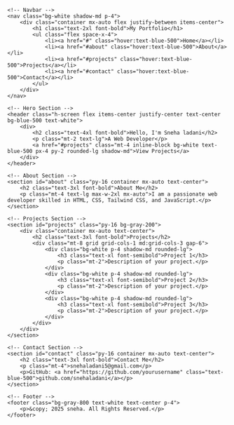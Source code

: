 <!DOCTYPE html>
<html lang="en">
<head>
    <meta charset="UTF-8">
    <meta name="viewport" content="width=device-width, initial-scale=1.0">
    <title>My Portfolio</title>
    <script src="https://cdn.tailwindcss.com"></script>
</head>
<body class="bg-gray-100 text-gray-900">

    <!-- Navbar -->
    <nav class="bg-white shadow-md p-4">
        <div class="container mx-auto flex justify-between items-center">
            <h1 class="text-2xl font-bold">My Portfolio</h1>
            <ul class="flex space-x-4">
                <li><a href="#" class="hover:text-blue-500">Home</a></li>
                <li><a href="#about" class="hover:text-blue-500">About</a></li>
                <li><a href="#projects" class="hover:text-blue-500">Projects</a></li>
                <li><a href="#contact" class="hover:text-blue-500">Contact</a></li>
            </ul>
        </div>
    </nav>

    <!-- Hero Section -->
    <header class="h-screen flex items-center justify-center text-center bg-blue-500 text-white">
        <div>
            <h2 class="text-4xl font-bold">Hello, I'm Sneha ladani</h2>
            <p class="mt-2 text-lg">A Web Developer</p>
            <a href="#projects" class="mt-4 inline-block bg-white text-blue-500 px-4 py-2 rounded-lg shadow-md">View Projects</a>
        </div>
    </header>

    <!-- About Section -->
    <section id="about" class="py-16 container mx-auto text-center">
        <h2 class="text-3xl font-bold">About Me</h2>
        <p class="mt-4 text-lg max-w-2xl mx-auto">I am a passionate web developer skilled in HTML, CSS, Tailwind CSS, and JavaScript.</p>
    </section>

    <!-- Projects Section -->
    <section id="projects" class="py-16 bg-gray-200">
        <div class="container mx-auto text-center">
            <h2 class="text-3xl font-bold">Projects</h2>
            <div class="mt-8 grid grid-cols-1 md:grid-cols-3 gap-6">
                <div class="bg-white p-4 shadow-md rounded-lg">
                    <h3 class="text-xl font-semibold">Project 1</h3>
                    <p class="mt-2">Description of your project.</p>
                </div>
                <div class="bg-white p-4 shadow-md rounded-lg">
                    <h3 class="text-xl font-semibold">Project 2</h3>
                    <p class="mt-2">Description of your project.</p>
                </div>
                <div class="bg-white p-4 shadow-md rounded-lg">
                    <h3 class="text-xl font-semibold">Project 3</h3>
                    <p class="mt-2">Description of your project.</p>
                </div>
            </div>
        </div>
    </section>

    <!-- Contact Section -->
    <section id="contact" class="py-16 container mx-auto text-center">
        <h2 class="text-3xl font-bold">Contact Me</h2>
        <p class="mt-4">snehaladani5@gmail.com</p>
        <p>GitHub: <a href="https://github.com/yourusername" class="text-blue-500">github.com/snehaladani</a></p>
    </section>

    <!-- Footer -->
    <footer class="bg-gray-800 text-white text-center p-4">
        <p>&copy; 2025 sneha. All Rights Reserved.</p>
    </footer>

</body>
</html>
